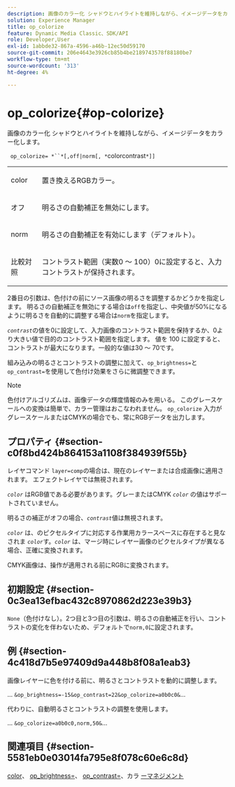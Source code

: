 ```yaml
---
description: 画像のカラー化 シャドウとハイライトを維持しながら、イメージデータをカラー化します。
solution: Experience Manager
title: op_colorize
feature: Dynamic Media Classic、SDK/API
role: Developer,User
exl-id: 1abbde32-867a-4596-a46b-12ec50d59170
source-git-commit: 206e4643e3926cb85b4be2189743578f88180be7
workflow-type: tm+mt
source-wordcount: '313'
ht-degree: 4%

---
```


# op_colorize{#op-colorize}

画像のカラー化 シャドウとハイライトを維持しながら、イメージデータをカラー化します。

` op_colorize= *``*[,off|norm[, *`colorcontrast`*]]`

<table id="simpletable_768D6CDF3F734E7F89DC7AB2EAAC0C77"> 
 <tr class="strow"> 
  <td class="stentry"> <p> <span class="varname"> color </span> </p> </td> 
  <td class="stentry"> <p>置き換えるRGBカラー。 </p> </td> 
 </tr> 
 <tr class="strow"> 
  <td class="stentry"> <p> <span class="codeph"> オフ </span> </p> </td> 
  <td class="stentry"> <p>明るさの自動補正を無効にします。 </p> </td> 
 </tr> 
 <tr class="strow"> 
  <td class="stentry"> <p> <span class="codeph"> norm  </span> </p> </td> 
  <td class="stentry"> <p>明るさの自動補正を有効にします（デフォルト）。 </p> </td> 
 </tr> 
 <tr class="strow"> 
  <td class="stentry"> <p> <span class="varname"> 比較対照 </span> </p> </td> 
  <td class="stentry"> <p>コントラスト範囲（実数0 ～ 100）0に設定すると、入力コントラストが保持されます。 </p> </td> 
 </tr> 
</table>

2番目の引数は、色付けの前にソース画像の明るさを調整するかどうかを指定します。 明るさの自動補正を無効にする場合は`off`を指定し、中央値が50%になるように明るさを自動的に調整する場合は`norm`を指定します。

*`contrast`*&#x200B;の値を0に設定して、入力画像のコントラスト範囲を保持するか、0より大きい値で目的のコントラスト範囲を指定します。 値を 100 に設定すると、コントラストが最大になります。一般的な値は30 ～ 70です。

組み込みの明るさとコントラストの調整に加えて、`op_brightness=`と`op_contrast=`を使用して色付け効果をさらに微調整できます。

>[!NOTE]
>
>色付けアルゴリズムは、画像データの輝度情報のみを用いる。 このグレースケールへの変換は簡単で、カラー管理はおこなわれません。 `op_colorize` 入力がグレースケールまたはCMYKの場合でも、常にRGBデータを出力します。

## プロパティ {#section-c0f8bd424b864153a1108f384939f55b}

レイヤコマンド `layer=comp`の場合は、現在のレイヤーまたは合成画像に適用されます。 エフェクトレイヤでは無視されます。

*`color`* はRGB値である必要があります。グレーまたはCMYK *`color`* の値はサポートされていません。

明るさの補正がオフの場合、*`contrast`*&#x200B;値は無視されます。

*`color`* は、のピクセルタイプに対応する作業用カラースペースに存在すると見なされま *`color`*&#x200B;す。*`color`* は、マージ時にレイヤー画像のピクセルタイプが異なる場合、正確に変換されます。

CMYK画像は、操作が適用される前にRGBに変換されます。

## 初期設定 {#section-0c3ea13efbac432c8970862d223e39b3}

`None`（色付けなし）。2つ目と3つ目の引数は、明るさの自動補正を行い、コントラストの変化を伴わないため、デフォルトで`norm,0`に設定されます。

## 例 {#section-4c418d7b5e97409d9a448b8f08a1eab3}

画像レイヤーに色を付ける前に、明るさとコントラストを動的に調整します。

... `&op_brightness=-15&op_contrast=22&op_colorize=a0b0c0&`...

代わりに、自動明るさとコントラストの調整を使用します。

... `&op_colorize=a0b0c0,norm,50&`...

## 関連項目 {#section-5581eb0e03014fa795e8f078c60e6c8d}

[color](/help/aem-is-ir-api/is-api/http-ref/image-serving-api-ref/c-http-protocol-reference/c-data-types/r-is-http-color.md)、  [op_brightness=](../../../../../is-api/http-ref/image-serving-api-ref/c-http-protocol-reference/c-command-reference/r-op-brightness.md#reference-edf79dc41ae5411c80bec3ee3731c58a)、  [op_contrast=](../../../../../is-api/http-ref/image-serving-api-ref/c-http-protocol-reference/c-command-reference/r-op-contrast.md#reference-b26dfa9869fd43bebea0fbb8e9fe743d)、カラ [ーマネジメント](../../../../../is-api/http-ref/image-serving-api-ref/c-http-protocol-reference/c-syntax-and-features/r-color-management.md#reference-c7e4a72d589145189f7e4bcb6b4544d7)
